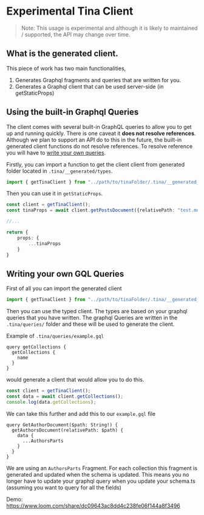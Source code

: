 # Experimental Tina Client

> Note: This usage is experimental and although it is likely to maintained / supported, the API may change over time.

## What is the generated client.

This piece of work has two main functionalities,

1. Generates Graphql fragments and queries that are written for you.
2. Generates a Graphql client that can be used server-side (in getStaticProps)

## Using the built-in Graphql Queries

The client comes with several built-in GraphQL queries to allow you to get up and running quickly. There is one caveat it **does not resolve references**. Although we plan to support an API do to this in the future, the built-in generated client functions do not resolve references. To resolve reference you will have to [write your own queries](#writing-your-own-gql-queries).

Firstly, you can import a function to get the client client from generated folder located in `.tina/__generated/types`.
```ts
import { getTinaClient } from "../path/to/tinaFolder/.tina/__generated__/types";
```

Then you can use it in `getStaticProps`.
```ts
const client = getTinaClient();
const tinaProps = await client.getPostsDocument({relativePath: "test.md"});

//...

return {
    props: {
        ...tinaProps
    }
}
```




## Writing your own GQL Queries

First of all you can import the generated client

```ts
import { getTinaClient } from "../path/to/tinaFolder/.tina/__generated__/types";
```

Then you can use the typed client. The types are based on your graphql queries that you have written. The graphql Queries are written in the `.tina/queries/` folder and these will be used to generate the client.

Example of `.tina/queries/example.gql`  
```gql
query getCollections {
  getCollections {
    name
  }
}
```
would generate a client that would allow you to do this.
```ts
const client = getTinaClient();
const data = await client.getCollections();
console.log(data.getCollections);
```


We can take this further and add this to our `example.gql` file
```gql
query GetAuthorDocument($path: String!) {
  getAuthorsDocument(relativePath: $path) {
    data {
      ...AuthorsParts
    }
  }
}
```

We are using an `AuthorsParts` Fragment. For each collection this fragment is generated and updated when the schema is updated. This means you no longer have to update your graphql query when you update your schema.ts (assuming you want to query for all the fields)

 

Demo: https://www.loom.com/share/dc09643ac8dd4c238fe06f144a8f3496